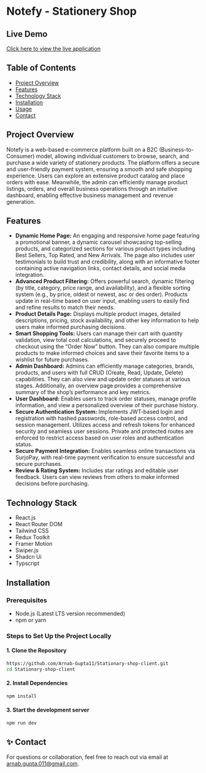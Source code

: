 # Notefy - Stationery Shop

## Live Demo

[Click here to view the live application](https://notefy-six.vercel.app/)

## Table of Contents

- [Project Overview](#project-overview)
- [Features](#features)
- [Technology Stack](#technology-stack)
- [Installation](#installation)
- [Usage](#usage)
- [Contact](#contact)

## Project Overview

Notefy is a web-based e-commerce platform built on a B2C (Business-to-Consumer) model, allowing individual customers to browse, search, and purchase a wide variety of stationery products. The platform offers a secure and user-friendly payment system, ensuring a smooth and safe shopping experience. Users can explore an extensive product catalog and place orders with ease. Meanwhile, the admin can efficiently manage product listings, orders, and overall business operations through an intuitive dashboard, enabling effective business management and revenue generation.

## Features

- **Dynamic Home Page:** An engaging and responsive home page featuring a promotional banner, a dynamic carousel showcasing top-selling products, and categorized sections for various product types including Best Sellers, Top Rated, and New Arrivals. The page also includes user testimonials to build trust and credibility, along with an informative footer containing active navigation links, contact details, and social media integration.
- **Advanced Product Filtering:** Offers powerful search, dynamic filtering (by title, category, price range, and availability), and a flexible sorting system (e.g., by price, oldest or newest, asc or des order). Products update in real-time based on user input, enabling users to easily find and refine results to match their needs.
- **Product Details Page:** Displays multiple product images, detailed descriptions, pricing, stock availability, and other key information to help users make informed purchasing decisions.
- **Smart Shopping Tools:** Users can manage their cart with quantity validation, view total cost calculations, and securely proceed to checkout using the “Order Now” button. They can also compare multiple products to make informed choices and save their favorite items to a wishlist for future purchases.
- **Admin Dashboard:** Admins can efficiently manage categories, brands, products, and users with full CRUD (Create, Read, Update, Delete) capabilities. They can also view and update order statuses at various stages. Additionally, an overview page provides a comprehensive summary of the shop’s performance and key metrics.
- **User Dashboard:** Enables users to track order statuses, manage profile information, and view a personalized overview of their purchase history.
- **Secure Authentication System:** Implements JWT-based login and registration with hashed passwords, role-based access control, and session management. Utilizes access and refresh tokens for enhanced security and seamless user sessions. Private and protected routes are enforced to restrict access based on user roles and authentication status.
- **Secure Payment Integration:** Enables seamless online transactions via SurjoPay, with real-time payment verification to ensure successful and secure purchases.
- **Review & Rating System:** Includes star ratings and editable user feedback. Users can view reviews from others to make informed decisions before purchasing.

## Technology Stack

- React.js
- React Router DOM
- Tailwind CSS
- Redux Toolkit
- Framer Motion
- Swiper.js
- Shadcn Ui
- Typscript

## Installation

### Prerequisites

- Node.js (Latest LTS version recommended)
- npm or yarn

### Steps to Set Up the Project Locally

#### **1. Clone the Repository**

```bash
https://github.com/Arnab-Gupta11/Stationary-shop-client.git
cd Stationary-shop-client
```

#### **2. Install Dependencies**

```bash
npm install
```

#### **3. Start the development server**

```bash
npm run dev
```

## ✨ **Contact**

For questions or collaboration, feel free to reach out via email at [arnab.gupta.011@gmail.com](mailto:arnab.gupta.011@gmail.com).
